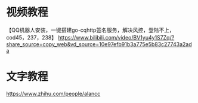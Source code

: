 
# 视频教程
【QQ机器人安装，一键搭建go-cqhttp签名服务，解决风控，登陆不上，cod45，237，238】 
https://www.bilibili.com/video/BV1yu4y1S7Zq/?share_source=copy_web&vd_source=10e97efb91b3a775e5b83c27743a2ada

# 文字教程
https://www.zhihu.com/people/alancc
